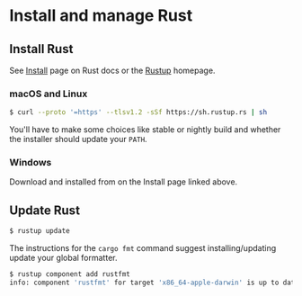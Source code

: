 # Install and manage Rust


## Install Rust

See [Install](https://www.rust-lang.org/tools/install) page on Rust docs or the [Rustup](https://rustup.rs/) homepage.

### macOS and Linux

```sh
$ curl --proto '=https' --tlsv1.2 -sSf https://sh.rustup.rs | sh
```

You'll have to make some choices like stable or nightly build and whether the installer should update your `PATH`.

### Windows

Download and installed from on the Install page linked above.


## Update Rust

```sh
$ rustup update
```


The instructions for the `cargo fmt` command suggest installing/updating update your global formatter.

```sh
$ rustup component add rustfmt
info: component 'rustfmt' for target 'x86_64-apple-darwin' is up to date
```
